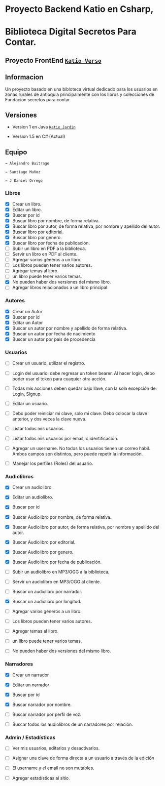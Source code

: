 # Proyecto Backend Katio en Csharp,
# Biblioteca Digital Secretos Para Contar.

## Proyecto FrontEnd  [`Katio_Verso`](https://github.com/SouthDaniel121/katio_verso)


## Informacion 

Un proyecto basado en una bibloteca virtual dedicado para los usuarios en zonas rurales de antioquia principalmente con los libros y colecciones de Fundacion secretos para contar.

## Versiones

- Version 1 en Java [`Katio_Jardin`](https://github.com/SouthDaniel121/katio-Jardin)

- Version 1.5 en C# (Actual)


## Equipo

` → Alejandro Buitrago `

` → Santiago Muñoz `

` → J Daniel Orrego `


### Libros

- [x] Crear un libro.
- [x] Editar un libro.
- [x] Buscar por id
- [x] Buscar libro por nombre, de forma relativa.
- [x] Buscar libro por autor, de forma relativa, por nombre y apellido del autor.
- [x] Buscar libro por editorial.
- [x] Buscar libro por genero.
- [x] Buscar libro por fecha de publicación.
- [ ] Subir un libro en PDF a la biblioteca.
- [ ] Servir un libro en PDF al cliente.
- [ ] Agregar varios géneros a un libro.
- [ ] Los libros pueden tener varios autores.
- [ ] Agregar temas al libro.
- [ ] un libro puede tener varios temas.
- [x] No pueden haber dos versiones del mismo libro.
- [ ] Agregar libros relacionados a un libro principal

### Autores

- [x] Crear un Autor
- [x] Buscar por id
- [x] Editar un Autor
- [x] Buscar un autor por nombre y apellido de forma relativa.
- [x] Buscar un autor por fecha de nacimiento
- [x] Buscar un autor por país de procedencia

### Usuarios

- [ ] Crear un usuario, utilizar el registro.
- [ ] Login del usuario: debe regresar un token bearer. Al hacer login, debo poder usar el token para cuaquier otra acción.
- [ ] Todas mis acciones deben quedar bajo llave, con la sola excepción de: Login, Signup.
- [ ] Editar un usuario.
- [ ] Debo poder reiniciar mi clave, solo mi clave. Debo colocar la clave anterior, y dos veces la clave nueva.
- [ ] Listar todos mis usuarios.
- [ ] Listar todos mis usuarios por email, o identificación.
- [ ] Agregar un username. No todos los usuarios tienen un correo hábil. Ambos campos son distintos, pero puede repetir la información.
- [ ] Manejar los perfiles (Roles) del usuario.


### Audiolibros

- [x] Crear un audiolibro.
- [x] Editar un audiolibro.
- [x] Buscar por id
- [x] Buscar Audiolibro por nombre, de forma relativa.
- [x] Buscar Audiolibro por autor, de forma relativa, por nombre y apellido del autor.
- [x] Buscar Audiolibro por editorial.
- [x] Buscar Audiolibro por genero.
- [x] Buscar Audiolibro por fecha de publicación.
- [ ] Subir un audiolibro en MP3/OGG a la biblioteca.
- [ ] Servir un audiolibro en MP3/OGG al cliente.
- [ ] Buscar un audiolibro por narrador.
- [x] Buscar un audiolibro por longitud.
- [ ] Agregar varios géneros a un libro.
- [ ] Los libros pueden tener varios autores.
- [ ] Agregar temas al libro.
- [ ] un libro puede tener varios temas.
- [ ] No pueden haber dos versiones del mismo libro.



### Narradores

- [x] Crear un narrador
- [x] Editar un narrador
- [x] Buscar por id
- [x] Buscar narrador por nombre.
- [ ] Buscar narrador por perfil de voz.
- [ ] Buscar todos los audiolibros de un narradores por relación.



### Admin / Estadísticas

- [ ] Ver mis usuarios, editarlos y desactivarlos.
- [ ] Asignar una clave de forma directa a un usuario a través de la edición
- [ ] El username y el email no son mutables.
- [ ] Agregar estadísticas al sitio.

